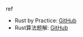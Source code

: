 
ref

- Rust by Practice: [GitHub](https://github.com/sunface/rust-by-practice)
- Rust算法题解: [GitHub](https://github.com/rustlang-cn/rust-algos)
